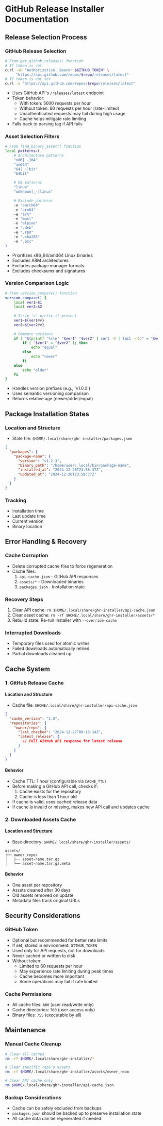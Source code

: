 # GitHub Release Installer Documentation

## Release Selection Process

### GitHub Release Selection
```bash
# From get_github_release() function
# If token is set
curl -sH "Authorization: Bearer $GITHUB_TOKEN" \
     "https://api.github.com/repos/$repo/releases/latest"
# If token is not set
curl -s "https://api.github.com/repos/$repo/releases/latest"
```
- Uses GitHub API's `/releases/latest` endpoint
- Token behavior:
  - With token: 5000 requests per hour
  - Without token: 60 requests per hour (rate-limited)
  - Unauthenticated requests may fail during high usage
  - Cache helps mitigate rate limiting
- Falls back to parsing tag if API fails

### Asset Selection Filters
```bash
# From find_binary_asset() function
local patterns=(
    # Architecture patterns
    "x86[_-]64"
    "amd64"
    "64[_-]bit"
    "64bit"
    
    # OS patterns
    "linux"
    "unknown[_-]linux"
    
    # Exclude patterns
    -e "aarch64"
    -e "arm64"
    -e "arm"
    -e "musl"
    -e "alpine"
    -e ".deb"
    -e ".rpm"
    -e ".sha256"
    -e ".asc"
)
```
- Prioritizes x86_64/amd64 Linux binaries
- Excludes ARM architectures
- Excludes package manager formats
- Excludes checksums and signatures

### Version Comparison Logic
```bash
# From version_compare() function
version_compare() {
    local ver1=$1
    local ver2=$2
    
    # Strip 'v' prefix if present
    ver1=${ver1#v}
    ver2=${ver2#v}
    
    # Compare versions
    if [ "$(printf '%s\n' "$ver1" "$ver2" | sort -V | tail -n1)" = "$ver1" ]; then
        if [ "$ver1" = "$ver2" ]; then
            echo "equal"
        else
            echo "newer"
        fi
    else
        echo "older"
    fi
}
```
- Handles version prefixes (e.g., 'v1.0.0')
- Uses semantic versioning comparison
- Returns relative age (newer/older/equal)

## Package Installation States

### Location and Structure
- State file: `$HOME/.local/share/ghr-installer/packages.json`
```json
{
  "packages": {
    "package-name": {
      "version": "v1.2.3",
      "binary_path": "/home/user/.local/bin/package-name",
      "installed_at": "2024-12-26T23:58:37Z",
      "updated_at": "2024-12-26T23:58:37Z"
    }
  }
}
```

### Tracking
- Installation time
- Last update time
- Current version
- Binary location

## Error Handling & Recovery

### Cache Corruption
- Delete corrupted cache files to force regeneration
- Cache files:
  1. `api-cache.json` - GitHub API responses
  2. `assets/*` - Downloaded binaries
  3. `packages.json` - Installation state

### Recovery Steps
1. Clear API cache: `rm $HOME/.local/share/ghr-installer/api-cache.json`
2. Clear asset cache: `rm -rf $HOME/.local/share/ghr-installer/assets/*`
3. Rebuild state: Re-run installer with `--override-cache`

### Interrupted Downloads
- Temporary files used for atomic writes
- Failed downloads automatically retried
- Partial downloads cleaned up

## Cache System

### 1. GitHub Release Cache

#### Location and Structure
- Cache file: `$HOME/.local/share/ghr-installer/api-cache.json`
```json
{
  "cache_version": "1.0",
  "repositories": {
    "owner/repo": {
      "last_checked": "2024-12-27T00:13:14Z",
      "latest_release": {
        // Full GitHub API response for latest release
      }
    }
  }
}
```

#### Behavior
- Cache TTL: 1 hour (configurable via `CACHE_TTL`)
- Before making a GitHub API call, checks if:
  1. Cache exists for the repository
  2. Cache is less than 1 hour old
- If cache is valid, uses cached release data
- If cache is invalid or missing, makes new API call and updates cache

### 2. Downloaded Assets Cache

#### Location and Structure
- Base directory: `$HOME/.local/share/ghr-installer/assets/`
```
assets/
├── owner_repo/
│   ├── asset-name.tar.gz
│   └── asset-name.tar.gz.meta
```

#### Behavior
- One asset per repository
- Assets cleaned after 30 days
- Old assets removed on update
- Metadata files track original URLs

## Security Considerations

### GitHub Token
- Optional but recommended for better rate limits
- If set, stored in environment: `GITHUB_TOKEN`
- Used only for API requests, not for downloads
- Never cached or written to disk
- Without token:
  - Limited to 60 requests per hour
  - May experience rate limiting during peak times
  - Cache becomes more important
  - Some operations may fail if rate limited

### Cache Permissions
- All cache files: `600` (user read/write only)
- Cache directories: `700` (user access only)
- Binary files: `755` (executable by all)

## Maintenance

### Manual Cache Cleanup
```bash
# Clear all caches
rm -rf $HOME/.local/share/ghr-installer/*

# Clear specific repo's assets
rm -rf $HOME/.local/share/ghr-installer/assets/owner_repo

# Clear API cache only
rm $HOME/.local/share/ghr-installer/api-cache.json
```

### Backup Considerations
- Cache can be safely excluded from backups
- `packages.json` should be backed up to preserve installation state
- All cache data can be regenerated if needed
